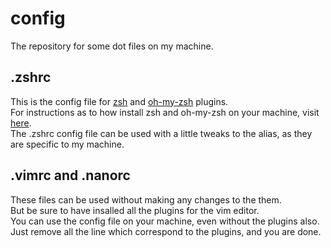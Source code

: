 # config
The repository for  some dot files on my machine.  

## .zshrc  
  This is the config file for [zsh](https://en.wikipedia.org/wiki/Z_shell) and [oh-my-zsh](http://ohmyz.sh/) plugins.  
  For instructions as to how  install zsh and oh-my-zsh on your machine, visit [here](https://github.com/robbyrussell/oh-my-zsh/wiki).  
  The .zshrc config file can be used with a little tweaks to the alias, as they are specific to my machine.  

## .vimrc and .nanorc  
  These files can be used without making any changes to the them.  
  But be sure to have insalled all the plugins for the vim editor.  
  You can use the config file on your machine, even without the plugins also. Just remove all the line which correspond to the plugins, and you are done.

